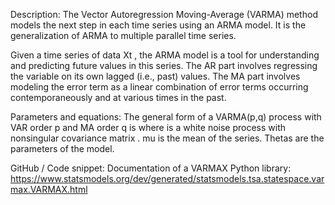 Description:
The Vector Autoregression Moving-Average (VARMA) method models the next step in each time series using an ARMA model. 
It is the generalization of ARMA to multiple parallel time series.

Given a time series of data Xt , the ARMA model is a tool for understanding and predicting future values in this series. 
The AR part involves regressing the variable on its own lagged (i.e., past) values. The MA part involves modeling the error term as a linear combination of error 
terms occurring contemporaneously and at various times in the past. 

Parameters and equations:
The general form of a VARMA(p,q) process with VAR order p and MA order q is
where  is a white noise process with nonsingular covariance matrix .
mu is the mean of the series.
Thetas are the parameters of the model.


GitHub / Code snippet:
Documentation of a VARMAX Python library: https://www.statsmodels.org/dev/generated/statsmodels.tsa.statespace.varmax.VARMAX.html 
